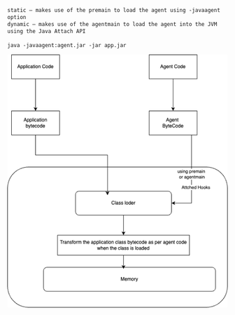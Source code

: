 
    static – makes use of the premain to load the agent using -javaagent option
    dynamic – makes use of the agentmain to load the agent into the JVM using the Java Attach API

    java -javaagent:agent.jar -jar app.jar



![Instrumentation](instrumation.drawio.png?raw=true "Title")